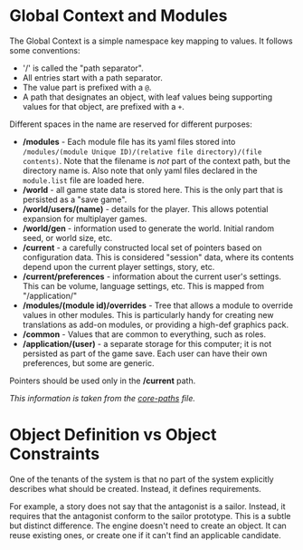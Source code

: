 # Global Context and Modules

The Global Context is a simple namespace key mapping to values.  It follows
some conventions:

* '/' is called the "path separator".
* All entries start with a path separator.
* The value part is prefixed with a `@`.
* A path that designates an object, with leaf values being supporting values
  for that object, are prefixed with a `+`.

Different spaces in the name are reserved for different purposes:

* **/modules** - Each module file has its yaml files stored into
  `/modules/(module Unique ID)/(relative file directory)/(file contents)`.
  Note that the filename is *not* part of the context path, but the directory name is.
  Also note that only yaml files declared in the `module.list` file are loaded here.
* **/world** - all game state data is stored here.  This is the only part that
  is persisted as a "save game".
* **/world/users/(name)** - details for the player.  This allows potential
  expansion for multiplayer games.
* **/world/gen** - information used to generate the world.  Initial random
  seed, or world size, etc.
* **/current** - a carefully constructed local set of pointers based on
  configuration data.  This is considered "session" data, where its contents
  depend upon the current player settings, story, etc.
* **/current/preferences** - information about the current user's settings.
  This can be volume, language settings, etc.  This is mapped from "/application/"
* **/modules/(module id)/overrides** - Tree that allows a module to override
  values in other modules.  This is particularly handy for creating new
  translations as add-on modules, or providing a high-def graphics pack.
* **/common** - Values that are common to everything, such as roles.
* **/application/(user)** - a separate storage for this computer; it is not
  persisted as part of the game save.  Each user can have their own
  preferences, but some are generic.

Pointers should be used only in the **/current** path.

*This information is taken from the [core-paths](../src/lib/core-paths.ts) file.*

# Object Definition vs Object Constraints

One of the tenants of the system is that no part of the system explicitly describes what should be created.  Instead, it defines requirements.

For example, a story does not say that the antagonist is a sailor.  Instead, it requires that the antagonist conform to the sailor prototype.  This is a subtle but distinct difference.  The engine doesn't need to create an object.  It can reuse existing ones, or create one if it can't find an applicable candidate.

